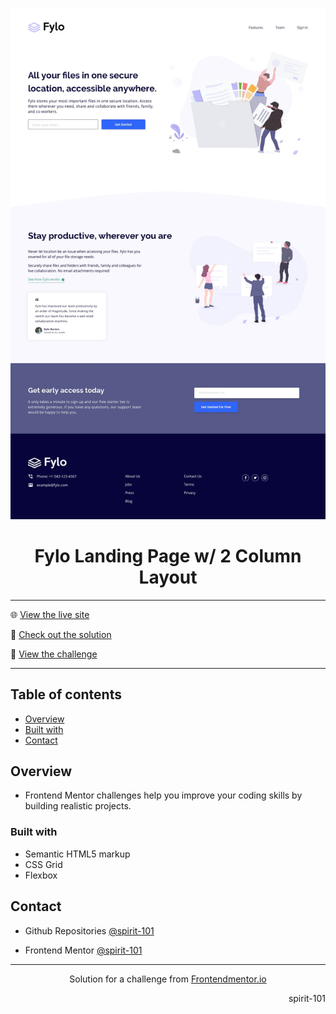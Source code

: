 ![portada frontend mentor](/design/desktop-design.jpg)

<h1 align="center">Fylo Landing Page w/ 2 Column Layout</h1>

<hr>

🌐 [View the live site](https://spirit-101.github.io/fylo-landing-page-with-two-column-layout/)

🧠 [Check out the solution](https://www.frontendmentor.io/solutions/fylo-landing-page-with-two-column-layout-aJ7dN6kcTu)

📝 [View the challenge](https://www.frontendmentor.io/challenges/fylo-landing-page-with-two-column-layout-5ca5ef041e82137ec91a50f5)

---

## Table of contents

- [Overview](#overview)
- [Built with](#built-with)
- [Contact](#contact)

<!-- Overview section -->

## Overview

- Frontend Mentor challenges help you improve your coding skills by building realistic projects.

### Built with

- Semantic HTML5 markup
- CSS Grid
- Flexbox

<!-- Contact section -->

## Contact

- Github Repositories [@spirit-101](https://github.com/spirit-101/)

- Frontend Mentor [@spirit-101](https://www.frontendmentor.io/profile/spirit-101)

---

<div align="center">
   Solution for a challenge from <a href="https://www.frontendmentor.io/" target="_blank">Frontendmentor.io</a>
</div>

<div align="right">
    <p>spirit-101</p>
</div>

